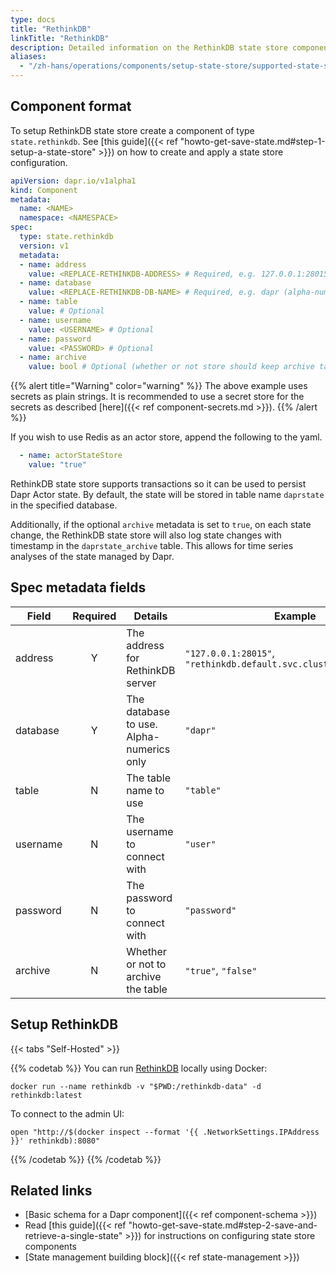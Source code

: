 ```yaml
---
type: docs
title: "RethinkDB"
linkTitle: "RethinkDB"
description: Detailed information on the RethinkDB state store component
aliases:
  - "/zh-hans/operations/components/setup-state-store/supported-state-stores/setup-rethinkdb/"
---
```


## Component format

To setup RethinkDB state store create a component of type `state.rethinkdb`. See [this guide]({{< ref "howto-get-save-state.md#step-1-setup-a-state-store" >}}) on how to create and apply a state store configuration.

```yaml
apiVersion: dapr.io/v1alpha1
kind: Component
metadata:
  name: <NAME>
  namespace: <NAMESPACE>
spec:
  type: state.rethinkdb
  version: v1
  metadata:
  - name: address
    value: <REPLACE-RETHINKDB-ADDRESS> # Required, e.g. 127.0.0.1:28015 or rethinkdb.default.svc.cluster.local:28015).
  - name: database
    value: <REPLACE-RETHINKDB-DB-NAME> # Required, e.g. dapr (alpha-numerics only)
  - name: table
    value: # Optional
  - name: username
    value: <USERNAME> # Optional
  - name: password
    value: <PASSWORD> # Optional
  - name: archive
    value: bool # Optional (whether or not store should keep archive table of all the state changes)
```

{{% alert title="Warning" color="warning" %}}
The above example uses secrets as plain strings. It is recommended to use a secret store for the secrets as described [here]({{< ref component-secrets.md >}}).
{{% /alert %}}

If you wish to use Redis as an actor store, append the following to the yaml.

```yaml
  - name: actorStateStore
    value: "true"
```


RethinkDB state store supports transactions so it can be used to persist Dapr Actor state. By default, the state will be stored in table name `daprstate` in the specified database.

Additionally, if the optional `archive` metadata is set to `true`, on each state change, the RethinkDB state store will also log state changes with timestamp in the `daprstate_archive` table. This allows for time series analyses of the state managed by Dapr.

## Spec metadata fields

| Field              | Required | Details | Example |
|--------------------|:--------:|---------|---------|
| address            | Y        | The address for RethinkDB server | `"127.0.0.1:28015"`, `"rethinkdb.default.svc.cluster.local:28015"`
| database           | Y        | The database to use. Alpha-numerics only | `"dapr"`
| table              | N        | The table name to use | `"table"`
| username           | N        | The username to connect with | `"user"`
| password           | N        | The password to connect with | `"password"`
| archive            | N        | Whether or not to archive the table | `"true"`, `"false"`

## Setup RethinkDB

{{< tabs "Self-Hosted" >}}

{{% codetab %}}
You can run [RethinkDB](https://rethinkdb.com/) locally using Docker:

```
docker run --name rethinkdb -v "$PWD:/rethinkdb-data" -d rethinkdb:latest
```

To connect to the admin UI:

```shell
open "http://$(docker inspect --format '{{ .NetworkSettings.IPAddress }}' rethinkdb):8080"
```
{{% /codetab %}}
{{% /codetab %}}


## Related links
- [Basic schema for a Dapr component]({{< ref component-schema >}})
- Read [this guide]({{< ref "howto-get-save-state.md#step-2-save-and-retrieve-a-single-state" >}}) for instructions on configuring state store components
- [State management building block]({{< ref state-management >}})
